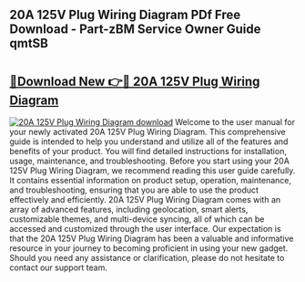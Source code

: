 ## 20A 125V Plug Wiring Diagram PDf Free Download - Part-zBM Service Owner Guide qmtSB

# <h2><a href="http://dflpmpz.blite.top/?on=20A+125V+Plug+Wiring+Diagram">🔗Download New 👉🔴 20A 125V Plug Wiring Diagram</a></h2>

[![20A 125V Plug Wiring Diagram download](https://i.imgur.com/lujVjoI.png)](http://dflpmpz.blite.top/?on=20A+125V+Plug+Wiring+Diagram)
Welcome to the user manual for your newly activated 20A 125V Plug Wiring Diagram. This comprehensive guide is intended to help you understand and utilize all of the features and benefits of your product. You will find detailed instructions for installation, usage, maintenance, and troubleshooting. Before you start using your 20A 125V Plug Wiring Diagram, we recommend reading this user guide carefully. It contains essential information on product setup, operation, maintenance, and troubleshooting, ensuring that you are able to use the product effectively and efficiently. 20A 125V Plug Wiring Diagram comes with an array of advanced features, including geolocation, smart alerts, customizable themes, and multi-device syncing, all of which can be accessed and customized through the user interface. Our expectation is that the 20A 125V Plug Wiring Diagram has been a valuable and informative resource in your journey to becoming proficient in using your new gadget. Should you need any assistance or clarification, please do not hesitate to contact our support team.
